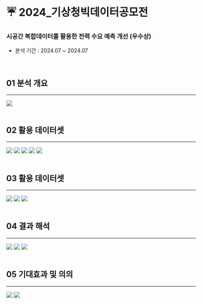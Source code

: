 # ☔ 2024_기상청빅데이터공모전
### 시공간 복합데이터를 활용한 전력 수요 예측 개선 (우수상)
- 분석 기간 : 2024.07 ~ 2024.07


<br>

## 01 분석 개요
<hr>
<img src="https://github.com/user-attachments/assets/e7c9aa84-5106-4596-b290-11a60b974583">
<br><br>

## 02 활용 데이터셋
<hr>
<img src="https://github.com/user-attachments/assets/1bd2de1f-acb1-460e-b63b-a316289a3e22">
<img src="https://github.com/user-attachments/assets/3b1a631c-aefa-4773-bfac-146b773cedef">
<img src="https://github.com/user-attachments/assets/60dfd818-af00-4ac4-a3bc-53e2510ecd3e">
<img src="https://github.com/user-attachments/assets/405ca409-5225-41bb-b407-5f0046b464ca">
<img src="https://github.com/user-attachments/assets/a8ee754b-a00d-4f7b-80e5-faebb219d7fb">
<br><br>

## 03 활용 데이터셋
<hr>
<img src="https://github.com/user-attachments/assets/59e8b819-4256-4235-9571-0ac72563db33">
<img src="https://github.com/user-attachments/assets/89356df4-c1de-4a72-9d9d-f64db1365816">
<img src="https://github.com/user-attachments/assets/6cbd1f91-634e-4ae1-b9e6-8ffb379023b0">
<br><br>

## 04 결과 해석
<hr>
<img src="https://github.com/user-attachments/assets/8ff883d2-b197-4bc8-8770-8f867d30dddc">
<img src="https://github.com/user-attachments/assets/9c15b8bd-4c4a-4fd3-81cf-911887ae7b76">
<img src="https://github.com/user-attachments/assets/ccda4b0b-05f8-4a20-a8bf-d366f6c0082c">
<br><br>

## 05 기대효과 및 의의
<hr>
<img src="https://github.com/user-attachments/assets/94d16db5-3919-485c-9a44-afcad8d2f16b">
<img src="https://github.com/user-attachments/assets/537cef16-d05b-418e-bcb9-0984e45e3f95">
<br><br>
